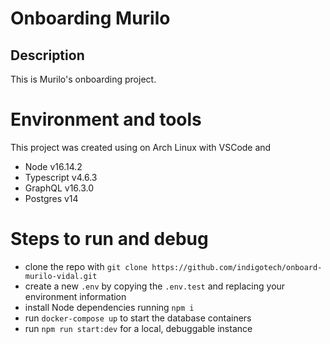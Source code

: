 # Onboarding Murilo

## Description

This is Murilo's onboarding project.

# Environment and tools

This project was created using on Arch Linux with VSCode and

- Node v16.14.2
- Typescript v4.6.3
- GraphQL v16.3.0
- Postgres v14

# Steps to run and debug

- clone the repo with `git clone https://github.com/indigotech/onboard-murilo-vidal.git`
- create a new `.env` by copying the `.env.test` and replacing your environment information
- install Node dependencies running `npm i`
- run `docker-compose up` to start the database containers
- run `npm run start:dev` for a local, debuggable instance
